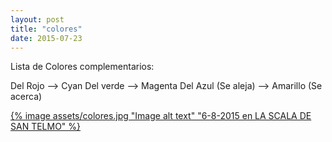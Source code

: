 ```yaml
---
layout: post
title: "colores"
date: 2015-07-23
---
```


Lista de Colores complementarios:

Del Rojo --> Cyan
Del verde --> Magenta
Del Azul (Se aleja) --> Amarillo (Se acerca)


<a href="{{site.path}}/assets/mde29.jpg" class="fullsizable">
{% image assets/colores.jpg "Image alt text" "6-8-2015 en LA SCALA DE SAN TELMO" %}
</a>
